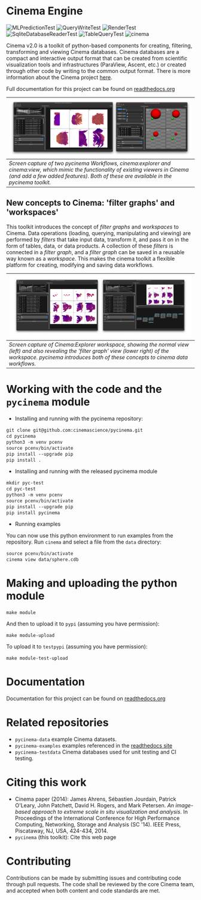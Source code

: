 # Cinema Engine
![MLPredictionTest](https://github.com/cinemascience/pycinema/actions/workflows/MLPredictionTest.yml/badge.svg)
![QueryWriteTest](https://github.com/cinemascience/pycinema/actions/workflows/QueryWriteTest.yml/badge.svg)
![RenderTest](https://github.com/cinemascience/pycinema/actions/workflows/RenderTest.yml/badge.svg)
![SqliteDatabaseReaderTest](https://github.com/cinemascience/pycinema/actions/workflows/SqliteDatabaseReaderTest.yml/badge.svg)
![TableQueryTest](https://github.com/cinemascience/pycinema/actions/workflows/TableQueryTest.yml/badge.svg)
![cinema](https://github.com/cinemascience/pycinema/actions/workflows/cinema.yml/badge.svg)

Cinema v2.0 is a toolkit of python-based components for creating, filtering, transforming and viewing Cinema databases. Cinema databases are a compact and interactive output format that can be created from scientific visualization tools and infrastructures (ParaView, Ascent, etc.) or created through other code by writing to the common output format. There is more information about the Cinema project [here](https://cinemascience.github.io).

Full documentation for this project can be found on [readthedocs.org](https://pycinema.readthedocs.org)

|![workflow](doc/img/python-gui.png)|
| ---- |
|*Screen capture of two pycinema Workflows, cinema:explorer and cinema:view, which mimic the functionality of existing viewers in Cinema (and add a few added features). Both of these are available in the pycinema toolkit.*|

## New concepts to Cinema: 'filter graphs' and 'workspaces'

This toolkit introduces the concept of *filter graphs* and *workspaces* to Cinema. Data operations (loading, querying, manipulating and viewing) are performed by *filters* that take input data, transform it, and pass it on in the form of tables, data, or data products. A collection of these *filters* is connected in a *filter graph*, and a *filter graph* can be saved in a reusable way known as a *workspace*. This makes the cinema toolkit a flexible platform for creating, modifying and saving data workflows.

|![workflow](doc/img/explorer-with-filtergraph.png)|
| ---- |
|*Screen capture of Cinema:Explorer workspace, showing the normal view (left) and also revealing the 'filter graph' view (lower right) of the workspace. pycinema introduces both of these concepts to cinema data workflows.*|

# Working with the code and the `pycinema` module

- Installing and running with the pycinema repository:

```
git clone git@github.com:cinemascience/pycinema.git
cd pycinema
python3 -m venv pcenv
source pcenv/bin/activate
pip install --upgrade pip
pip install . 
```

- Installing and running with the released pycinema module

```
mkdir pyc-test
cd pyc-test
python3 -m venv pcenv
source pcenv/bin/activate
pip install --upgrade pip
pip install pycinema 
```

- Running examples

You can now use this python environment to run examples from the repository. Run `cinema` and select a file from the `data` directory:

```
source pcenv/bin/activate
cinema view data/sphere.cdb
```

# Making and uploading the python module

```
make module
``` 

And then to upload it to `pypi` (assuming you have permission):

```
make module-upload
```

To upload it to `testpypi` (assuming you have permission):

```
make module-test-upload
```

# Documentation

Documentation for this project can be found on [readthedocs.org](https://pycinema.readthedocs.org)

# Related repositories

- ```pycinema-data``` example Cinema datasets.
- ```pycinema-examples``` examples referenced in the [readthedocs site](https://pycinema.readthedocs.org)
- ```pycinema-testdata``` Cinema databases used for unit testing and CI testing.

# Citing this work

- Cinema paper (2014): James Ahrens, Sébastien Jourdain, Patrick O'Leary, John Patchett, David H. Rogers, and Mark Petersen. *An image-based approach to extreme scale in situ visualization and analysis*. In Proceedings of the International Conference for High Performance Computing, Networking, Storage and Analysis (SC '14). IEEE Press, Piscataway, NJ, USA, 424-434, 2014. 
- ```pycinema``` (this toolkit): Cite this web page

# Contributing

Contributions can be made by submitting issues and contributing code through pull requests. The code shall be reviewed by the core Cinema team, and accepted when both content and code standards are met.
